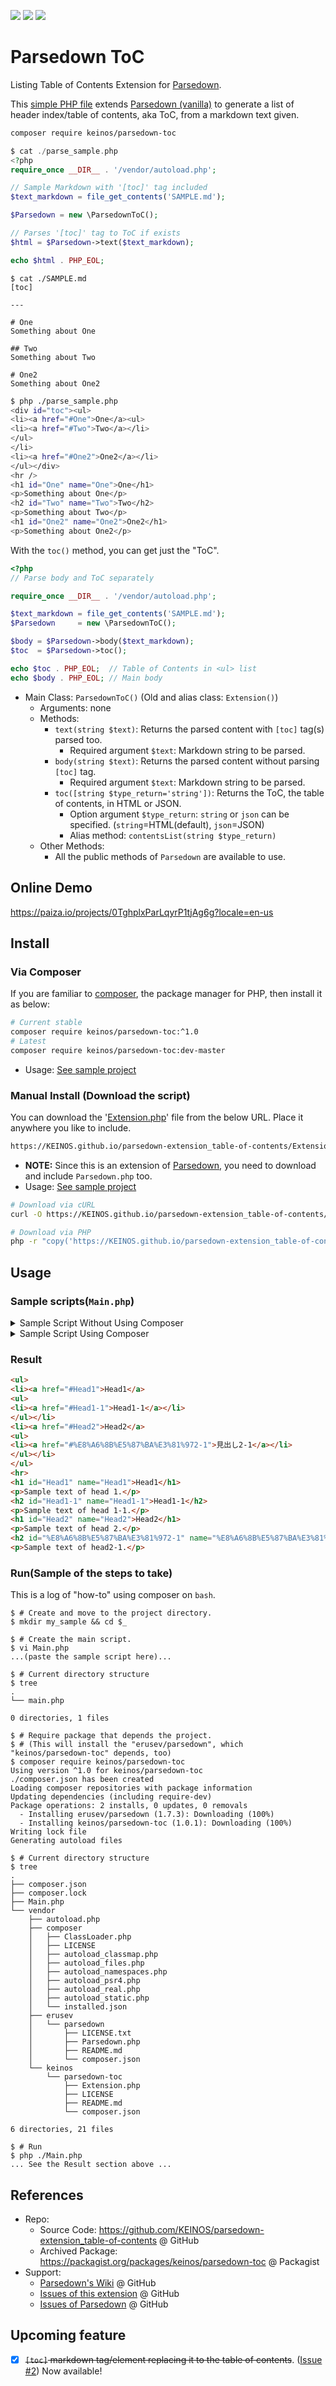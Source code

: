 [![](https://travis-ci.org/KEINOS/parsedown-extension_table-of-contents.svg?branch=master)](https://travis-ci.org/KEINOS/parsedown-extension_table-of-contents "Travis CI Build Status")
[![](https://img.shields.io/packagist/php-v/keinos/parsedown-toc)](https://packagist.org/packages/keinos/parsedown-toc "Supported PHP Version")
[![](https://img.shields.io/badge/Parsedown-%3E%3D1.7-blue)](https://github.com/erusev/parsedown/releases "Supported Parsedown Version")

# Parsedown ToC

Listing Table of Contents Extension for [Parsedown](http://parsedown.org/).

This [simple PHP file](https://github.com/KEINOS/parsedown-extension_table-of-contents/blob/master/Extension.php) extends [Parsedown (vanilla)](https://github.com/erusev/parsedown) to generate a list of header index/table of contents, aka ToC, from a markdown text given.

```bash
composer require keinos/parsedown-toc
```

```php
$ cat ./parse_sample.php
<?php
require_once __DIR__ . '/vendor/autoload.php';

// Sample Markdown with '[toc]' tag included
$text_markdown = file_get_contents('SAMPLE.md');

$Parsedown = new \ParsedownToC();

// Parses '[toc]' tag to ToC if exists
$html = $Parsedown->text($text_markdown);

echo $html . PHP_EOL;

```
```shellsession
$ cat ./SAMPLE.md
[toc]

---

# One
Something about One

## Two
Something about Two

# One2
Something about One2
```
```bash
$ php ./parse_sample.php
<div id="toc"><ul>
<li><a href="#One">One</a><ul>
<li><a href="#Two">Two</a></li>
</ul>
</li>
<li><a href="#One2">One2</a></li>
</ul></div>
<hr />
<h1 id="One" name="One">One</h1>
<p>Something about One</p>
<h2 id="Two" name="Two">Two</h2>
<p>Something about Two</p>
<h1 id="One2" name="One2">One2</h1>
<p>Something about One2</p>
```

With the `toc()` method, you can get just the "ToC".

```php
<?php
// Parse body and ToC separately

require_once __DIR__ . '/vendor/autoload.php';

$text_markdown = file_get_contents('SAMPLE.md');
$Parsedown     = new \ParsedownToC();

$body = $Parsedown->body($text_markdown);
$toc  = $Parsedown->toc();

echo $toc . PHP_EOL;  // Table of Contents in <ul> list
echo $body . PHP_EOL; // Main body
```

- Main Class: `ParsedownToC()` (Old and alias class: `Extension()`)
  - Arguments: none
  - Methods:
    - `text(string $text)`: Returns the parsed content with `[toc]` tag(s) parsed too.
      - Required argument `$text`: Markdown string to be parsed.
    - `body(string $text)`: Returns the parsed content without parsing `[toc]` tag.
      - Required argument `$text`: Markdown string to be parsed.
    - `toc([string $type_return='string'])`: Returns the ToC, the table of contents, in HTML or JSON.
      - Option argument `$type_return`: `string` or `json` can be specified. (`string`=HTML(default), `json`=JSON)
      - Alias method: `contentsList(string $type_return)`
  - Other Methods:
    - All the public methods of `Parsedown` are available to use.

## Online Demo

https://paiza.io/projects/0TghplxParLqyrP1tjAg6g?locale=en-us

## Install

### Via Composer

If you are familiar to [composer](https://en.wikipedia.org/wiki/Composer_(software)), the package manager for PHP, then install it as below:

```bash
# Current stable
composer require keinos/parsedown-toc:^1.0
# Latest
composer require keinos/parsedown-toc:dev-master
```

- Usage: [See sample project](https://github.com/KEINOS/parsedown-extension_table-of-contents/tree/master/samples/composer)

### Manual Install (Download the script)

You can download the '[Extension.php](https://github.com/KEINOS/parsedown-extension_table-of-contents/blob/master/Extension.php)' file from the below URL. Place it anywhere you like to include.

```bash
https://KEINOS.github.io/parsedown-extension_table-of-contents/Extension.php
```

- **NOTE:** Since this is an extension of [Parsedown](https://parsedown.org/), you need to download and include `Parsedown.php` too.
- Usage: [See sample project](https://github.com/KEINOS/parsedown-extension_table-of-contents/tree/master/samples/download)

```bash
# Download via cURL
curl -O https://KEINOS.github.io/parsedown-extension_table-of-contents/Extension.php
```

```bash
# Download via PHP
php -r "copy('https://KEINOS.github.io/parsedown-extension_table-of-contents/Extension.php', './Extension.php');"
```

## Usage

### Sample scripts(`Main.php`)

<details><summary>Sample Script Without Using Composer</summary><div><br>

```php
<?php
/* Sample script of Parsedown-ToC without using composer */
require_once('Pasedown.php');
require_once('Extension.php');

$textMarkdown =<<<EOL
# Head1
Sample text of head 1.
## Head1-1
Sample text of head 1-1.
# Head2
Sample text of head 2.
## 見出し2-1
Sample text of head2-1.
EOL;

$Parsedown = new ParsedownToc();

$Body = $Parsedown->text($textMarkdown);
$ToC  = $Parsedown->contentsList();

echo $ToC . PHP_EOL;
echo '<hr>' . PHP_EOL;
echo $Body . PHP_EOL;
```

</div></details>

<details><summary>Sample Script Using Composer</summary><div><br>

```php
<?php
/* Sample script of Parsedown-ToC using composer */
require_once __DIR__ . '/vendor/autoload.php';

$textMarkdown =<<<EOL
# Head1
Sample text of head 1.
## Head1-1
Sample text of head 1-1.
# Head2
Sample text of head 2.
## 見出し2-1
Sample text of head2-1.
EOL;

$Parsedown = new ParsedownToc();

$Body = $Parsedown->text($textMarkdown);
$ToC  = $Parsedown->contentsList();

echo $ToC . PHP_EOL;
echo '<hr>' . PHP_EOL;
echo $Body . PHP_EOL;
```

</div></details>

### Result

```html
<ul>
<li><a href="#Head1">Head1</a>
<ul>
<li><a href="#Head1-1">Head1-1</a></li>
</ul></li>
<li><a href="#Head2">Head2</a>
<ul>
<li><a href="#%E8%A6%8B%E5%87%BA%E3%81%972-1">見出し2-1</a></li>
</ul></li>
</ul>
<hr>
<h1 id="Head1" name="Head1">Head1</h1>
<p>Sample text of head 1.</p>
<h2 id="Head1-1" name="Head1-1">Head1-1</h2>
<p>Sample text of head 1-1.</p>
<h1 id="Head2" name="Head2">Head2</h1>
<p>Sample text of head 2.</p>
<h2 id="%E8%A6%8B%E5%87%BA%E3%81%972-1" name="%E8%A6%8B%E5%87%BA%E3%81%972-1">見出し2-1</h2>
<p>Sample text of head2-1.</p>
```

### Run(Sample of the steps to take)

This is a log of "how-to" using composer on `bash`.

```shellsession
$ # Create and move to the project directory.
$ mkdir my_sample && cd $_

$ # Create the main script.
$ vi Main.php
...(paste the sample script here)...

$ # Current directory structure
$ tree
.
└── main.php

0 directories, 1 files

$ # Require package that depends the project.
$ # (This will install the "erusev/parsedown", which "keinos/parsedown-toc" depends, too)
$ composer require keinos/parsedown-toc
Using version ^1.0 for keinos/parsedown-toc
./composer.json has been created
Loading composer repositories with package information
Updating dependencies (including require-dev)
Package operations: 2 installs, 0 updates, 0 removals
  - Installing erusev/parsedown (1.7.3): Downloading (100%)
  - Installing keinos/parsedown-toc (1.0.1): Downloading (100%)
Writing lock file
Generating autoload files

$ # Current directory structure
$ tree
.
├── composer.json
├── composer.lock
├── Main.php
└── vendor
    ├── autoload.php
    ├── composer
    │   ├── ClassLoader.php
    │   ├── LICENSE
    │   ├── autoload_classmap.php
    │   ├── autoload_files.php
    │   ├── autoload_namespaces.php
    │   ├── autoload_psr4.php
    │   ├── autoload_real.php
    │   ├── autoload_static.php
    │   └── installed.json
    ├── erusev
    │   └── parsedown
    │       ├── LICENSE.txt
    │       ├── Parsedown.php
    │       ├── README.md
    │       └── composer.json
    └── keinos
        └── parsedown-toc
            ├── Extension.php
            ├── LICENSE
            ├── README.md
            └── composer.json

6 directories, 21 files

$ # Run
$ php ./Main.php
... See the Result section above ...

```

## References

- Repo:
  - Source Code: https://github.com/KEINOS/parsedown-extension_table-of-contents @ GitHub
  - Archived Package: https://packagist.org/packages/keinos/parsedown-toc @ Packagist
- Support:
  - [Parsedown's Wiki](https://github.com/erusev/parsedown/wiki) @ GitHub
  - [Issues of this extension](https://github.com/KEINOS/parsedown-extension_table-of-contents/issues) @ GitHub
  - [Issues of Parsedown](https://github.com/erusev/parsedown/issues) @ GitHub

## Upcoming feature

- [x] ~~`[toc]` markdown tag/element replacing it to the table of contents~~. ([Issue #2](https://github.com/KEINOS/parsedown-extension_table-of-contents/issues/2)) Now available!
